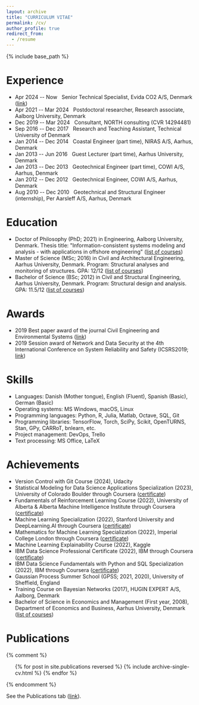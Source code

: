 ```yaml
---
layout: archive
title: "CURRICULUM VITAE"
permalink: /cv/
author_profile: true
redirect_from:
  - /resume
---
```


{% include base_path %}

Experience
====
* Apr 2024 -- Now &nbsp; Senior Technical Specialist, Evida CO2 A/S, Denmark ([link](https://evida.dk/))
* Apr 2021 -- Mar 2024 &nbsp; Postdoctoral researcher, Research associate, Aalborg University, Denmark
* Dec 2019 -- Mar 2024 &nbsp; Consultant, NORTH consulting (CVR 14294481)
* Sep 2016 -- Dec 2017 &nbsp; Research and Teaching Assistant, Technical University of Denmark
* Jan 2014 -- Dec 2014 &nbsp; Coastal Engineer (part time), NIRAS A/S, Aarhus, Denmark
* Jan 2013 -- Jun 2016 &nbsp; Guest Lecturer (part time), Aarhus University, Denmark
* Jan 2013 -- Dec 2013 &nbsp; Geotechnical Engineer (part time), COWI A/S, Aarhus, Denmark
* Jan 2012 -- Dec 2012 &nbsp; Geotechnical Engineer, COWI A/S, Aarhus, Denmark
* Aug 2010 -- Dec 2010 &nbsp; Geotechnical and Structural Engineer (internship), Per Aarsleff A/S, Aarhus, Denmark

Education
====
* Doctor of Philosophy (PhD; 2021) in Engineering, Aalborg University, Denmark. Thesis title: "Information-consistent systems modeling and analysis - with applications in offshore engineering" ([list of courses](https://nbviewer.jupyter.org/github/SebastianGlavind/SebastianGlavind.github.io/blob/master/files/ListOfCourses_PhDMScBSc.ipynb))
* Master of Science (MSc; 2016) in Civil and Architectural Engineering, Aarhus University, Denmark. Program: Structural analyses and monitoring of structures. GPA: 12/12 ([list of courses](https://nbviewer.jupyter.org/github/SebastianGlavind/SebastianGlavind.github.io/blob/master/files/ListOfCourses_PhDMScBSc.ipynb)) 
* Bachelor of Science (BSc; 2012) in Civil and Structural Engineering, Aarhus University, Denmark. Program: Structural design and analysis. GPA: 11.5/12 ([list of courses](https://nbviewer.jupyter.org/github/SebastianGlavind/SebastianGlavind.github.io/blob/master/files/ListOfCourses_PhDMScBSc.ipynb))

Awards
====
* 2019 Best paper award of the journal Civil Engineering and Environmental Systems ([link](https://think.taylorandfrancis.com/journal-prize-civil-engineering-and-environmental-systems-best-paper-award/))
* 2019 Session award of Network and Data Security at the 4th International Conference on System Reliability and Safety (ICSRS2019; [link](http://www.icsrs.org/icsrs19.html))

Skills
====
* Languages:
  Danish (Mother tongue), English (Fluent), Spanish (Basic), German (Basic)
* Operating systems:
  MS Windows, macOS, Linux 
* Programming languages:
  Python, R, Julia, Matlab, Octave, SQL, Git
* Programming libraries:
  TensorFlow, Torch, SciPy, Scikit, OpenTURNS, Stan, GPy, CARRoT, bnlearn, etc.
* Project management:
  DevOps, Trello
* Text processing: 
  MS Office, LaTeX

Achievements
====
* Version Control with Git Course (2024), Udacity
* Statistical Modeling for Data Science Applications Specialization (2023), University of Colorado Boulder through Coursera ([certificate](https://coursera.org/share/9f3b3aea6fe520a672648db688cf04c1))
* Fundamentals of Reinforcement Learning Course (2022), University of Alberta & Alberta Machine Intelligence Institute through Coursera ([certificate](https://coursera.org/share/41437f45d302c0fd0c2e6976f6ba6e35))
* Machine Learning Specialization (2022), Stanford University and DeepLearning.AI through Coursera ([certificate](https://coursera.org/share/221d4e8d0b2075e28d11c61fdeafb49e))
* Mathematics for Machine Learning Specialization (2022), Imperial College London through Coursera ([certificate](https://coursera.org/share/d026e453d4156fa8db4b49c683968191))
* Machine Learning Explainability Course (2022), Kaggle
* IBM Data Science Professional Certificate (2022), IBM through Coursera ([certificate](https://coursera.org/share/0f09275b9b110a0e20696db5547cf957))
* IBM Data Science Fundamentals with Python and SQL Specialization (2022), IBM through Coursera ([certificate](https://coursera.org/share/c9b544bbcf8a7af312a6d9c32d23898c)) 
* Gaussian Process Summer School (GPSS; 2021, 2020), University of Sheffield, England
* Training Course on Bayesian Networks (2017), HUGIN EXPERT A/S, Aalborg, Denmark
* Bachelor of Science in Economics and Management (First year, 2008), Department of Economics and Business, Aarhus University, Denmark ([list of courses](https://nbviewer.jupyter.org/github/SebastianGlavind/SebastianGlavind.github.io/blob/master/files/ListOfCourses_PhDMScBSc.ipynb))

Publications
====
{% comment %}
  <ul>{% for post in site.publications reversed %}
    {% include archive-single-cv.html %}
  {% endfor %}</ul>
{% endcomment %}

See the Publications tab ([link](https://sebastianglavind.github.io/publications/)).
